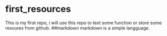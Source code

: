 # first_resources
This is my first repo, i will use this repo to text some function or store some resoures from github.
##markdown
markdown is a simple langguage.
